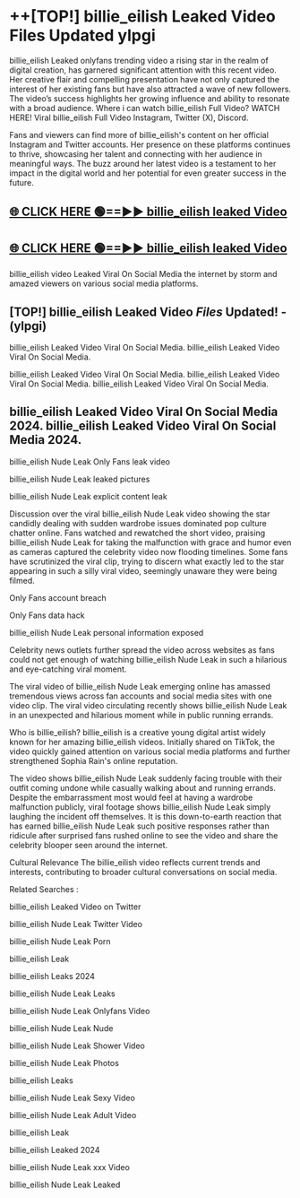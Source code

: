 # ++[TOP!] billie_eilish Leaked Video Files Updated ylpgi<br>

billie_eilish Leaked onlyfans trending video a rising star in the realm of digital creation, has garnered significant attention with this recent video. Her creative flair and compelling presentation have not only captured the interest of her existing fans but have also attracted a wave of new followers. The video’s success highlights her growing influence and ability to resonate with a broad audience.
Where i can watch billie_eilish Full Video? WATCH HERE! Viral billie_eilish Full Video Instagram, Twitter (X), Discord.


Fans and viewers can find more of billie_eilish's content on her official Instagram and Twitter accounts. Her presence on these platforms continues to thrive, showcasing her talent and connecting with her audience in meaningful ways. The buzz around her latest video is a testament to her impact in the digital world and her potential for even greater success in the future.


## [🌐 CLICK HERE 🟢==►► billie_eilish leaked Video ](https://xnudes.xyz/go)

## [🌐 CLICK HERE 🟢==►► billie_eilish leaked Video ](https://xnudes.xyz/go)



billie_eilish video Leaked Viral On Social Media the internet by storm and amazed viewers on various social media platforms.


## [TOP!] billie_eilish Leaked Video *Files* Updated! - (ylpgi)

billie_eilish Leaked Video Viral On Social Media. billie_eilish Leaked Video Viral On Social Media.

billie_eilish Leaked Video Viral On Social Media. billie_eilish Leaked Video Viral On Social Media. billie_eilish Leaked Video Viral On Social Media.


## billie_eilish Leaked Video Viral On Social Media 2024. billie_eilish Leaked Video Viral On Social Media 2024.
billie_eilish Nude Leak Only Fans leak video

billie_eilish Nude Leak leaked pictures

billie_eilish Nude Leak explicit content leak

Discussion over the viral billie_eilish Nude Leak video showing the star candidly dealing with sudden wardrobe issues dominated pop culture chatter online. Fans watched and rewatched the short video, praising billie_eilish Nude Leak for taking the malfunction with grace and humor even as cameras captured the celebrity video now flooding timelines. Some fans have scrutinized the viral clip, trying to discern what exactly led to the star appearing in such a silly viral video, seemingly unaware they were being filmed.


Only Fans account breach

Only Fans data hack

billie_eilish Nude Leak personal information exposed

Celebrity news outlets further spread the video across websites as fans could not get enough of watching billie_eilish Nude Leak in such a hilarious and eye-catching viral moment.


The viral video of billie_eilish Nude Leak emerging online has amassed tremendous views across fan accounts and social media sites with one video clip. The viral video circulating recently shows billie_eilish Nude Leak in an unexpected and hilarious moment while in public running errands.


Who is billie_eilish? billie_eilish is a creative young digital artist widely known for her amazing billie_eilish videos. Initially shared on TikTok, the video quickly gained attention on various social media platforms and further strengthened Sophia Rain's online reputation.

The video shows billie_eilish Nude Leak suddenly facing trouble with their outfit coming undone while casually walking about and running errands. Despite the embarrassment most would feel at having a wardrobe malfunction publicly, viral footage shows billie_eilish Nude Leak simply laughing the incident off themselves. It is this down-to-earth reaction that has earned billie_eilish Nude Leak such positive responses rather than ridicule after surprised fans rushed online to see the video and share the celebrity blooper seen around the internet.

Cultural Relevance The billie_eilish video reflects current trends and interests, contributing to broader cultural conversations on social media.

Related Searches :

billie_eilish Leaked Video on Twitter

billie_eilish Nude Leak Twitter Video

billie_eilish Nude Leak Porn

billie_eilish Leak 

billie_eilish Leaks 2024

billie_eilish Nude Leak Leaks

billie_eilish Nude Leak Onlyfans Video

billie_eilish Nude Leak Nude

billie_eilish Nude Leak Shower Video

billie_eilish Nude Leak Photos

billie_eilish Leaks

billie_eilish Nude Leak Sexy Video

billie_eilish Nude Leak Adult Video

billie_eilish Leak

billie_eilish Leaked 2024

billie_eilish Nude Leak xxx Video

billie_eilish Nude Leak Leaked